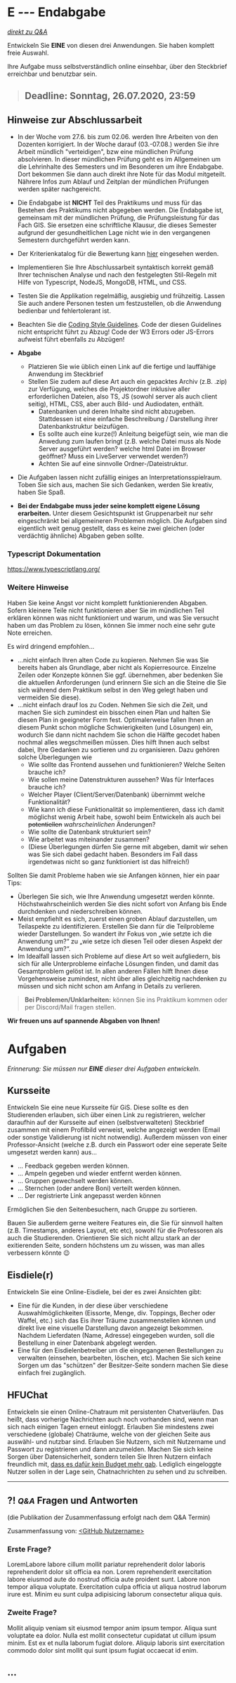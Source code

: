 # **E _---_** Endabgabe

*[direkt zu Q&A](#-qa-fragen-und-antworten)*

Entwickeln Sie **EINE** von diesen drei Anwendungen. Sie haben komplett freie Auswahl.

Ihre Aufgabe muss selbstverständlich online einsehbar, über den Steckbrief erreichbar und benutzbar sein.

>## Deadline: Sonntag, 26.07.2020, 23:59

## Hinweise zur Abschlussarbeit

- In der Woche vom 27.6. bis zum 02.06. werden Ihre Arbeiten von den Dozenten korrigiert. In der Woche darauf (03.-07.08.) werden Sie ihre Arbeit mündlich "verteidigen", bzw eine mündlichen Prüfung absolvieren. In dieser mündlichen Prüfung geht es im Allgemeinen um die Lehrinhalte des Semesters und im Besonderen um ihre Endabgabe. Dort bekommen Sie dann auch direkt ihre Note für das Modul mitgeteilt. Nährere Infos zum Ablauf und Zeitplan der mündlichen Prüfungen werden später nachgereicht.

- Die Endabgabe ist **NICHT** Teil des Praktikums und muss für das Bestehen des Praktikums nicht abgegeben werden. Die Endabgabe ist, gemeinsam mit der mündlichen Prüfung, die Prüfungsleistung für das Fach GIS. Sie ersetzen eine schriftliche Klausur, die dieses Semester aufgrund der gesundheitlichen Lage nicht wie in den vergangenen Semestern durchgeführt werden kann.

- Der Kriterienkatalog für die Bewertung kann [hier](Kriterienkatalog) eingesehen werden.

- Implementieren Sie Ihre Abschlussarbeit syntaktisch korrekt gemäß Ihrer technischen Analyse und nach den festgelegten Stil-Regeln mit Hilfe von Typescript, NodeJS, MongoDB, HTML, und CSS.
- Testen Sie die Applikation regelmäßig, ausgiebig und frühzeitig. Lassen Sie auch andere Personen testen um festzustellen, ob die Anwendung bedienbar und fehlertolerant ist. 
- Beachten Sie die [Coding Style Guidelines](https://hs-furtwangen.github.io/GIS-SoSe-2020/codingstyle/). Code der diesen Guidelines nicht entspricht führt zu Abzug! Code der W3 Errors oder JS-Errors aufweist führt ebenfalls zu Abzügen!
- **Abgabe**
  - Platzieren Sie wie üblich einen Link auf die fertige und lauffähige Anwendung im Steckbrief
  - Stellen Sie zudem auf diese Art auch ein gepacktes Archiv (z.B. .zip) zur Verfügung, welches die Projektordner inklusive aller erforderlichen Dateien, also TS, JS (sowohl server als auch client seitig), HTML, CSS, aber auch Bild- und Audiodaten, enthält. 
    - Datenbanken und deren Inhalte sind nicht abzugeben. Stattdessen ist eine einfache Beschreibung / Darstellung ihrer Datenbankstruktur beizufügen.
    - Es sollte auch eine kurze(!) Anleitung beigefügt sein, wie man die Anwedung zum laufen bringt (z.B. welche Datei muss als Node Server ausgeführt werden? welche html Datei im Browser geöffnet? Muss ein LiveServer verwendet werden?)
    - Achten Sie auf eine sinnvolle Ordner-/Dateistruktur.

- Die Aufgaben lassen nicht zufällig einiges an Interpretationsspielraum. Toben Sie sich aus, machen Sie sich Gedanken, werden Sie kreativ, haben Sie Spaß.
- **Bei der Endabgabe muss jeder seine komplett eigene Lösung erarbeiten.** Unter diesem Gesichtspunkt ist Gruppenarbeit nur sehr eingeschränkt bei allgemeineren Problemen möglich. Die Aufgaben sind eigentlich weit genug gestellt, dass es keine zwei gleichen (oder verdächtig ähnliche) Abgaben geben sollte.

### Typescript Dokumentation

https://www.typescriptlang.org/

### Weitere Hinweise

Haben Sie keine Angst vor nicht komplett funktionierenden Abgaben. Sofern kleinere Teile nicht funktionieren aber Sie im mündlichen Teil erklären können was nicht funktioniert und warum, und was Sie versucht haben um das Problem zu lösen, können Sie immer noch eine sehr gute Note erreichen.

Es wird dringend empfohlen...
- ...nicht einfach Ihren alten Code zu kopieren. Nehmen Sie was Sie bereits haben als Grundlage, aber nicht als Kopierresource. Einzelne Zeilen oder Konzepte können Sie ggf. übernehmen, aber bedenken Sie die aktuellen Anforderungen (und erinnern Sie sich an die Steine die Sie sich während dem Praktikum selbst in den Weg gelegt haben und vermeiden Sie diese).
- ...nicht einfach drauf los zu Coden. Nehmen Sie sich die Zeit, und machen Sie sich zumindest ein bisschen einen Plan und halten Sie diesen Plan in geeigneter Form fest. Optimalerweise fallen Ihnen an diesem Punkt schon mögliche Schwierigkeiten (und Lösungen) ein, wodurch Sie dann nicht nachdem Sie schon die Hälfte gecodet haben nochmal alles wegschmeißen müssen. Dies hilft Ihnen auch selbst dabei, Ihre Gedanken zu sortieren und zu organisieren. Dazu gehören solche Überlegungen wie
  - Wie sollte das Frontend aussehen und funktionieren? Welche Seiten brauche ich?
  - Wie sollen meine Datenstrukturen aussehen? Was für Interfaces brauche ich?
  - Welcher Player (Client/Server/Datenbank) übernimmt welche Funktionalität?
  - Wie kann ich diese Funktionalität so implementieren, dass ich damit möglichst wenig Arbeit habe, sowohl beim Entwickeln als auch bei ~~potentiellen~~ _wahrscheinlichen_ Änderungen? 
  - Wie sollte die Datenbank strukturiert sein?  
  - Wie arbeitet was miteinander zusammen?
  - (Diese Überlegungen dürfen Sie gerne mit abgeben, damit wir sehen was Sie sich dabei gedacht haben. Besonders im Fall dass irgendetwas nicht so ganz funktioniert ist das hilfreich!)

Sollten Sie damit Probleme haben wie sie Anfangen können, hier ein paar Tips:

- Überlegen Sie sich, wie Ihre Anwendung umgesetzt werden könnte. Höchstwahrscheinlich werden Sie dies nicht sofort von Anfang bis Ende durchdenken und niederschreiben können.
- Meist empfiehlt es sich, zuerst einen groben Ablauf darzustellen, um Teilaspekte zu identifizieren. Erstellen Sie dann für die Teilprobleme wieder Darstellungen. So wandert ihr Fokus von „wie setzte ich die Anwendung um?“ zu „wie setze ich diesen Teil oder diesen Aspekt der Anwendung um?“. 
- Im Idealfall lassen sich Probleme auf diese Art so weit aufgliedern, bis sich für alle Unterprobleme einfache Lösungen finden, und damit das Gesamtproblem gelöst ist. In allen anderen Fällen hilft Ihnen diese Vorgehensweise zumindest, nicht über alles gleichzeitig nachdenken zu müssen und sich nicht schon am Anfang in Details zu verlieren.

>**Bei Problemen/Unklarheiten:** können Sie ins Praktikum kommen oder per Discord/Mail fragen stellen.

**Wir freuen uns auf spannende Abgaben von Ihnen!**

# Aufgaben

_Erinnerung: Sie müssen nur **EINE** dieser drei Aufgaben entwickeln._

## Kursseite

Entwickeln Sie eine neue Kursseite für GiS. Diese sollte es den Studierenden erlauben, sich über einen Link zu registrieren, welcher daraufhin auf der Kursseite auf einen (selbstverwalteten) Steckbrief zusammen mit einem Profilbild verweist, welche angezeigt werden (Email oder sonstige Validierung ist nicht notwendig). Außerdem müssen von einer Professor-Ansicht (welche z.B. durch ein Passwort oder eine seperate Seite umgesetzt werden kann) aus...
- ... Feedback gegeben werden können.
- ... Ampeln gegeben und wieder entfernt werden können.
- ... Gruppen gewechselt werden können.
- ... Sternchen (oder andere Boni) verteilt werden können.
- ... Der registrierte Link angepasst werden können

Ermöglichen Sie den Seitenbesuchern, nach Gruppe zu sortieren.

Bauen Sie außerdem gerne weitere Features ein, die Sie für sinnvoll halten (z.B. Timestamps, anderes Layout, etc etc), sowohl für die Professoren als auch die Studierenden. Orientieren Sie sich nicht allzu stark an der exitierenden Seite, sondern höchstens um zu wissen, was man alles verbessern könnte 😉

## Eisdiele(r)

Entwickeln Sie eine Online-Eisdiele, bei der es zwei Ansichten gibt:
- Eine für die Kunden, in der diese über verschiedene Auswahlmöglichkeiten (Eissorte, Menge, div. Toppings, Becher oder Waffel, etc.) sich das Eis ihrer Träume zusammenstellen können und direkt live eine visuelle Darstellung davon angezeigt bekommen. Nachdem Lieferdaten (Name, Adresse) eingegeben wurden, soll die Bestellung in einer Datenbank abgelegt werden.
- Eine für den Eisdielenbetreiber um die eingegangenen Bestellungen zu verwalten (einsehen, bearbeiten, löschen, etc). Machen Sie sich keine Sorgen um das "schützen" der Besitzer-Seite sondern machen Sie diese einfach frei zugänglich.

## HFUChat

Entwickeln sie einen Online-Chatraum mit persistenten Chatverläufen. Das heißt, dass vorherige Nachrichten auch noch vorhanden sind, wenn man sich nach einigen Tagen erneut einloggt. Erlauben Sie mindestens zwei verschiedene (globale) Chaträume, welche von der gleichen Seite aus auswähl- und nutzbar sind. Erlauben Sie Nutzern, sich mit Nutzername und Passwort zu registrieren und dann anzumelden. Machen Sie sich keine Sorgen über Datensicherheit, sondern teilen Sie Ihren Nutzern einfach freundlich mit, [dass es dafür kein Budget mehr gab](https://pics.me.me/pick-a-password-dont-reuse-your-bank-password-we-didnt-45247832.png).
Lediglich eingeloggte Nutzer sollen in der Lage sein, Chatnachrichten zu sehen und zu schreiben.


---

## **?! _<small>Q&A</small>_** Fragen und Antworten

(die Publikation der Zusammenfassung erfolgt nach dem Q&A Termin)

Zusammenfassung von: [&lt;GitHub Nutzername&gt;](https://github.com/link-zu-github-profil)

### Erste Frage?
LoremLabore labore cillum mollit pariatur reprehenderit dolor laboris reprehenderit dolor sit officia ea non. Lorem reprehenderit exercitation labore eiusmod aute do nostrud officia aute proident sunt. Labore non tempor aliqua voluptate. Exercitation culpa officia ut aliqua nostrud laborum irure est. Minim eu sunt culpa adipisicing laborum consectetur aliqua quis.

### Zweite Frage?
Mollit aliquip veniam sit eiusmod tempor anim ipsum tempor. Aliqua sunt voluptate ea dolor. Nulla est mollit consectetur cupidatat ut cillum ipsum minim. Est ex et nulla laborum fugiat dolore. Aliquip laboris sint exercitation commodo dolor sint mollit qui sunt ipsum fugiat occaecat id enim.

## ...
